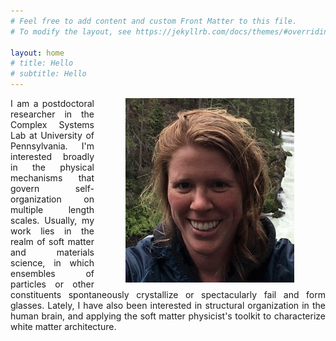 ```yaml
---
# Feel free to add content and custom Front Matter to this file.
# To modify the layout, see https://jekyllrb.com/docs/themes/#overriding-theme-defaults

layout: home
# title: Hello
# subtitle: Hello
---
```

<img style="margin:0px 50px" align="right" src="face.png" width=270> 
<div style="text-align: justify">
I am a postdoctoral researcher in the Complex Systems Lab at University of Pennsylvania.
I'm interested broadly in the physical mechanisms that govern self-organization on multiple length scales.
Usually, my work lies in the realm of soft matter and materials science, in which ensembles of particles or other constituents spontaneously crystallize or spectacularly fail and form glasses.
Lately, I have also been interested in structural organization in the human brain, and applying the soft matter physicist's toolkit to characterize white matter architecture.
</div>
